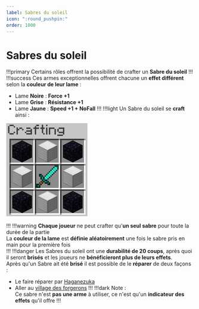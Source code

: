 ```yaml
---
label: Sabres du soleil
icon: ":round_pushpin:"
order: 1000
---
```


# Sabres du soleil

!!!primary
Certains rôles offrent la possibilité de crafter un **Sabre du soleil**
!!!
!!!success
Ces armes exceptionnelles offrent chacune un **effet différent** selon la **couleur de leur lame** :
- Lame **Noire** : **Force +1**
- Lame **Grise** : **Résistance +1**
- Lame **Jaune** : **Speed +1 + NoFall**
!!!
!!!light
Un Sabre du soleil se **craft** ainsi :

![Image du craft d'un sabre](/static/sabre.png)

!!!
!!!warning
**Chaque joueur** ne peut crafter qu'**un seul sabre** pour toute la durée de la partie <br>
La **couleur de la lame** est **définie aléatoirement** une fois le sabre pris en main pour la première fois <br>
!!!
!!!danger
Les Sabres du soleil ont une **durabilité de 20 coups**, après quoi il seront **brisés** et les joueurs ne **bénéficieront plus de leurs effets**. <br>
Après qu'un Sabre ait été **brisé** il est possible de le **réparer** de deux façons :
- Le faire réparer par [Haganezuka](../roles/slayer/haganezuka)
- Aller au [village des forgerons](./village)
!!!
!!!dark
Note : <br>
Ce sabre n'est **pas une arme** à utiliser, ce n'est qu'un **indicateur des effets** qu'il offre
!!!
